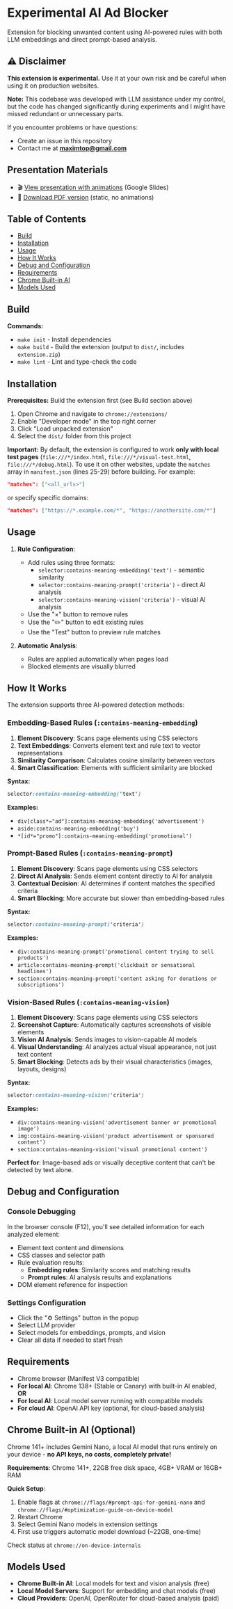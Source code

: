# Experimental AI Ad Blocker

Extension for blocking unwanted content using AI-powered rules with both LLM embeddings and direct prompt-based analysis.

## ⚠️ Disclaimer

**This extension is experimental.** Use it at your own risk and be careful when using it on production websites.

**Note:** This codebase was developed with LLM assistance under my control, but the code has changed significantly during experiments and I might have missed redundant or unnecessary parts.

If you encounter problems or have questions:
- Create an issue in this repository
- Contact me at **maximtop@gmail.com**

## Presentation Materials

- 🎬 [View presentation with animations](https://docs.google.com/presentation/d/1Py_jGJie2UNPHMv27SCKY4MYN4n-lc8FL74aAg5IXpc/edit?usp=sharing) (Google Slides)
- 📄 [Download PDF version](./presentation.pdf) (static, no animations)

## Table of Contents

- [Build](#build)
- [Installation](#installation)
- [Usage](#usage)
- [How It Works](#how-it-works)
- [Debug and Configuration](#debug-and-configuration)
- [Requirements](#requirements)
- [Chrome Built-in AI](#chrome-built-in-ai-optional)
- [Models Used](#models-used)

## Build

**Commands:**
- `make init` - Install dependencies
- `make build` - Build the extension (output to `dist/`, includes `extension.zip`)
- `make lint` - Lint and type-check the code

## Installation

**Prerequisites:** Build the extension first (see Build section above)

1. Open Chrome and navigate to `chrome://extensions/`
2. Enable "Developer mode" in the top right corner
3. Click "Load unpacked extension"
4. Select the `dist/` folder from this project

**Important:** By default, the extension is configured to work **only with local test pages** (`file:///*/index.html`, `file:///*/visual-test.html`, `file:///*/debug.html`). To use it on other websites, update the `matches` array in `manifest.json` (lines 25-29) before building. For example:
```json
"matches": ["<all_urls>"]
```
or specify specific domains:
```json
"matches": ["https://*.example.com/*", "https://anothersite.com/*"]
```

## Usage

1. **Rule Configuration**:
   - Add rules using three formats:
     - `selector:contains-meaning-embedding('text')` - semantic similarity
     - `selector:contains-meaning-prompt('criteria')` - direct AI analysis
     - `selector:contains-meaning-vision('criteria')` - visual AI analysis
   - Use the "×" button to remove rules
   - Use the "✏️" button to edit existing rules
   - Use the "Test" button to preview rule matches

2. **Automatic Analysis**:
   - Rules are applied automatically when pages load
   - Blocked elements are visually blurred

## How It Works

The extension supports three AI-powered detection methods:

### Embedding-Based Rules (`:contains-meaning-embedding`)
1. **Element Discovery**: Scans page elements using CSS selectors
2. **Text Embeddings**: Converts element text and rule text to vector representations
3. **Similarity Comparison**: Calculates cosine similarity between vectors
4. **Smart Classification**: Elements with sufficient similarity are blocked

**Syntax:**
```css
selector:contains-meaning-embedding('text')
```

**Examples:**
- `div[class*="ad"]:contains-meaning-embedding('advertisement')`
- `aside:contains-meaning-embedding('buy')`
- `*[id*="promo"]:contains-meaning-embedding('promotional')`

### Prompt-Based Rules (`:contains-meaning-prompt`)
1. **Element Discovery**: Scans page elements using CSS selectors
2. **Direct AI Analysis**: Sends element content directly to AI for analysis
3. **Contextual Decision**: AI determines if content matches the specified criteria
4. **Smart Blocking**: More accurate but slower than embedding-based rules

**Syntax:**
```css
selector:contains-meaning-prompt('criteria')
```

**Examples:**
- `div:contains-meaning-prompt('promotional content trying to sell products')`
- `article:contains-meaning-prompt('clickbait or sensational headlines')`
- `section:contains-meaning-prompt('content asking for donations or subscriptions')`

### Vision-Based Rules (`:contains-meaning-vision`)
1. **Element Discovery**: Scans page elements using CSS selectors
2. **Screenshot Capture**: Automatically captures screenshots of visible elements
3. **Vision AI Analysis**: Sends images to vision-capable AI models
4. **Visual Understanding**: AI analyzes actual visual appearance, not just text content
5. **Smart Blocking**: Detects ads by their visual characteristics (images, layouts, designs)

**Syntax:**
```css
selector:contains-meaning-vision('criteria')
```

**Examples:**
- `div:contains-meaning-vision('advertisement banner or promotional image')`
- `img:contains-meaning-vision('product advertisement or sponsored content')`
- `section:contains-meaning-vision('visual promotional content')`

**Perfect for**: Image-based ads or visually deceptive content that can't be detected by text alone.

## Debug and Configuration

### Console Debugging
In the browser console (F12), you'll see detailed information for each analyzed element:

- Element text content and dimensions
- CSS classes and selector path
- Rule evaluation results:
  - **Embedding rules**: Similarity scores and matching results
  - **Prompt rules**: AI analysis results and explanations
- DOM element reference for inspection

### Settings Configuration
- Click the "⚙️ Settings" button in the popup
- Select LLM provider
- Select models for embeddings, prompts, and vision
- Clear all data if needed to start fresh

## Requirements

- Chrome browser (Manifest V3 compatible)
- **For local AI**: Chrome 138+ (Stable or Canary) with built-in AI enabled, **OR**
- **For local AI**: Local model server running with compatible models
- **For cloud AI**: OpenAI API key (optional, for cloud-based analysis)

## Chrome Built-in AI (Optional)

Chrome 141+ includes Gemini Nano, a local AI model that runs entirely on your device - **no API keys, no costs, completely private!**

**Requirements**: Chrome 141+, 22GB free disk space, 4GB+ VRAM or 16GB+ RAM

**Quick Setup**:
1. Enable flags at `chrome://flags/#prompt-api-for-gemini-nano` and `chrome://flags/#optimization-guide-on-device-model`
2. Restart Chrome
3. Select Gemini Nano models in extension settings
4. First use triggers automatic model download (~22GB, one-time)

Check status at `chrome://on-device-internals`

## Models Used

- **Chrome Built-in AI**: Local models for text and vision analysis (free)
- **Local Model Servers**: Support for embedding and chat models (free)
- **Cloud Providers**: OpenAI, OpenRouter for cloud-based analysis (paid)
